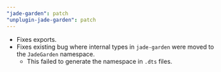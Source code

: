 ```yaml
---
"jade-garden": patch
"unplugin-jade-garden": patch
---
```


- Fixes exports.
- Fixes existing bug where internal types in `jade-garden` were moved to the `JadeGarden` namespace.
  - This failed to generate the namespace in `.dts` files.
